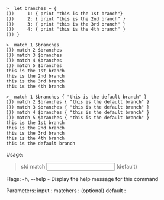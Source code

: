 ```nushell
>_ let branches = {
)))     1: { print "this is the 1st branch"}
)))     2: { print "this is the 2nd branch" }
)))     3: { print "this is the 3rd branch" }
)))     4: { print "this is the 4th branch" }
))) }

>_ match 1 $branches
))) match 2 $branches
))) match 3 $branches
))) match 4 $branches
))) match 5 $branches
this is the 1st branch
this is the 2nd branch
this is the 3rd branch
this is the 4th branch

>_ match 1 $branches { "this is the default branch" }
))) match 2 $branches { "this is the default branch" }
))) match 3 $branches { "this is the default branch" }
))) match 4 $branches { "this is the default branch" }
))) match 5 $branches { "this is the default branch" }
this is the 1st branch
this is the 2nd branch
this is the 3rd branch
this is the 4th branch
this is the default branch
```

Usage:
  > std match <input> <matchers> (default) 

Flags:
  -h, --help - Display the help message for this command

Parameters:
  input <string>: 
  matchers <record>: 
  (optional) default <block>: 

